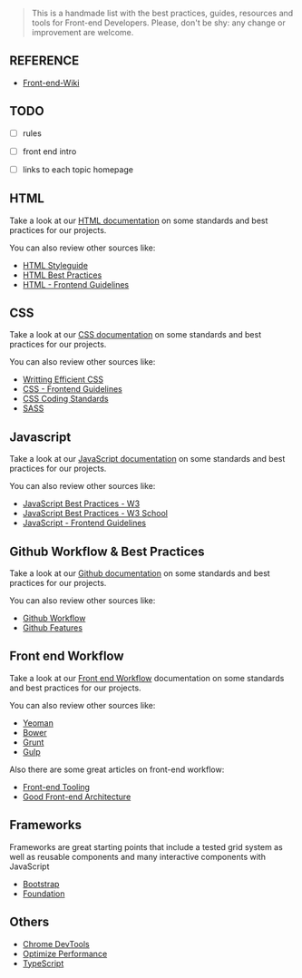> This is a handmade list with the best practices, guides, resources and tools for Front-end Developers. Please, don't be shy: any change or improvement are welcome.


## REFERENCE
* [Front-end-Wiki](https://github.com/brunogarcia/Front-end-Wiki/wiki)


## TODO
- [ ] rules
- [ ] front end intro
- [ ] links to each topic homepage


## HTML
Take a look at our [HTML documentation](https://github.com/Ernesto-Valdes/accessibility-guide/wiki/1.00-HTML) on some standards and best practices for our projects.  

You can also review other sources like:

* [HTML Styleguide](http://www.w3schools.com/html/html5_syntax.asp)
* [HTML Best Practices](https://github.com/hail2u/html-best-practices)
* [HTML - Frontend Guidelines](https://github.com/bendc/frontend-guidelines#html)


## CSS
Take a look at our [CSS documentation](https://github.com/Ernesto-Valdes/accessibility-guide/wiki/2.00-CSS) on some standards and best practices for our projects.  

You can also review other sources like:

* [Writting Efficient CSS](https://developer.mozilla.org/en-US/docs/Web/Guide/CSS/Writing_efficient_CSS)
* [CSS - Frontend Guidelines](https://github.com/bendc/frontend-guidelines#css)
* [CSS Coding Standards](http://docs.ckan.org/en/ckan-2.0.2/css-coding-standards.html)
* [SASS](https://github.com/brunogarcia/Front-end-Wiki/wiki/Sass-resources)


## Javascript
Take a look at our [JavaScript documentation](https://github.com/Ernesto-Valdes/accessibility-guide/wiki/3.00-JavaScript) on some standards and best practices for our projects.  

You can also review other sources like:

* [JavaScript Best Practices - W3](http://www.w3.org/wiki/JavaScript_best_practices)
* [JavaScript Best Practices - W3 School](http://www.w3schools.com/js/js_best_practices.asp)
* [JavaScript - Frontend Guidelines](https://github.com/bendc/frontend-guidelines#javascript)



## Github Workflow & Best Practices
Take a look at our [Github documentation](https://github.com/Ernesto-Valdes/accessibility-guide/wiki/4.00-Github-Workflow-&-Best-Practices) on some standards and best practices for our projects.  

You can also review other sources like:

* [Github Workflow](https://guides.github.com/introduction/flow/)
* [Github Features](https://github.com/features)


## Front end Workflow
Take a look at our [Front end Workflow](https://github.com/Ernesto-Valdes/accessibility-guide/wiki/5.00-Modern-Workflow) documentation on some standards and best practices for our projects.  

You can also review other sources like:

* [Yeoman](http://yeoman.io/)
* [Bower](http://bower.io/)
* [Grunt](http://gruntjs.com/)
* [Gulp](http://gulpjs.com/)

Also there are some great articles on front-end workflow:

* [Front-end Tooling](https://speakerdeck.com/addyosmani/front-end-tooling-workflows)
* [Good Front-end Architecture](http://www.sitepoint.com/good-front-end-architecture/)



## Frameworks

Frameworks are great starting points that include a tested grid system as well as reusable components and many interactive components with JavaScript

* [Bootstrap](https://github.com/brunogarcia/Front-end-Wiki/wiki/Bootstrap)
* [Foundation](https://github.com/brunogarcia/Front-end-Wiki/wiki/Bootstrap)


## Others
* [Chrome DevTools](https://developer.chrome.com/devtools)
* [Optimize Performance](https://developers.google.com/web/fundamentals/performance/)
* [TypeScript](http://www.typescriptlang.org/)
